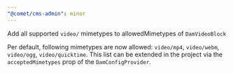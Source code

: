 ```yaml
---
"@comet/cms-admin": minor
---
```


Add all supported `video/` mimetypes to allowedMimetypes of `DamVideoBlock`

Per default, following mimetypes are now allowed: `video/mp4`, `video/webm`, `video/ogg`, `video/quicktime`.
This list can be extended in the project via the `acceptedMimetypes` prop of the `DamConfigProvider`.
